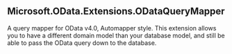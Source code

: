 Microsoft.OData.Extensions.ODataQueryMapper
-------------------------------------------
A query mapper for OData v4.0, Automapper style. This extension allows you to have a different domain model than your database model, and still be able to pass the OData query down to the database.
